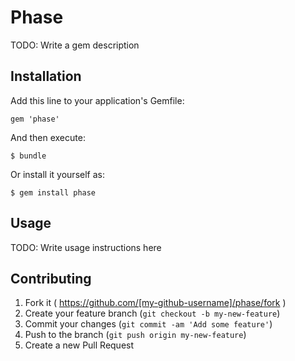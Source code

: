 # Phase

TODO: Write a gem description

## Installation

Add this line to your application's Gemfile:

    gem 'phase'

And then execute:

    $ bundle

Or install it yourself as:

    $ gem install phase

## Usage

TODO: Write usage instructions here

## Contributing

1. Fork it ( https://github.com/[my-github-username]/phase/fork )
2. Create your feature branch (`git checkout -b my-new-feature`)
3. Commit your changes (`git commit -am 'Add some feature'`)
4. Push to the branch (`git push origin my-new-feature`)
5. Create a new Pull Request
